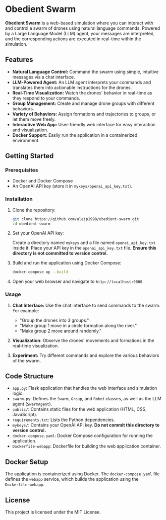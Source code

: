# Obedient Swarm

**Obedient Swarm** is a web-based simulation where you can interact with and control a swarm of drones using natural language commands. Powered by a Large Language Model (LLM) agent, your messages are interpreted, and the corresponding actions are executed in real-time within the simulation.

## Features

-   **Natural Language Control:** Command the swarm using simple, intuitive messages via a chat interface.
-   **LLM-Powered Agent:** An LLM agent interprets your commands and translates them into actionable instructions for the drones.
-   **Real-Time Visualization:** Watch the drones' behavior in real-time as they respond to your commands.
-   **Group Management:** Create and manage drone groups with different behaviors.
-   **Variety of Behaviors:** Assign formations and trajectories to groups, or let them move freely.
-   **Interactive Web App:** User-friendly web interface for easy interaction and visualization.
-   **Docker Support:** Easily run the application in a containerized environment.

## Getting Started

### Prerequisites

-   Docker and Docker Compose
-   An OpenAI API key (store it in `mykeys/openai_api_key.txt`).

### Installation

1.  Clone the repository:

    ```bash
    git clone https://github.com/alejp1998/obedient-swarm.git
    cd obedient-swarm
    ```

2.  Set your OpenAI API key:

    Create a directory named `mykeys` and a file named `openai_api_key.txt` inside it. Place your API key in the `openai_api_key.txt` file. **Ensure this directory is not committed to version control.**

3.  Build and run the application using Docker Compose:

    ```bash
    docker-compose up --build
    ```

4.  Open your web browser and navigate to `http://localhost:9000`.

### Usage

1.  **Chat Interface:** Use the chat interface to send commands to the swarm. For example:
    -   "Group the drones into 3 groups."
    -   "Make group 1 move in a circle formation along the river."
    -   "Make group 2 move around randomly."

2.  **Visualization:** Observe the drones' movements and formations in the real-time visualization.

3.  **Experiment:** Try different commands and explore the various behaviors of the swarm.

## Code Structure

-   `app.py`: Flask application that handles the web interface and simulation logic.
-   `swarm.py`: Defines the `Swarm`, `Group`, and `Robot` classes, as well as the LLM agent (`SwarmAgent`).
-   `public/`: Contains static files for the web application (HTML, CSS, JavaScript).
-   `requirements.txt`: Lists the Python dependencies.
-   `mykeys/`: Contains your OpenAI API key. **Do not commit this directory to version control.**
-   `docker-compose.yaml`: Docker Compose configuration for running the application.
-   `Dockerfile-webapp`: Dockerfile for building the web application container.

## Docker Setup

The application is containerized using Docker. The `docker-compose.yaml` file defines the `webapp` service, which builds the application using the `Dockerfile-webapp`.

## License
This project is licensed under the MIT License.
